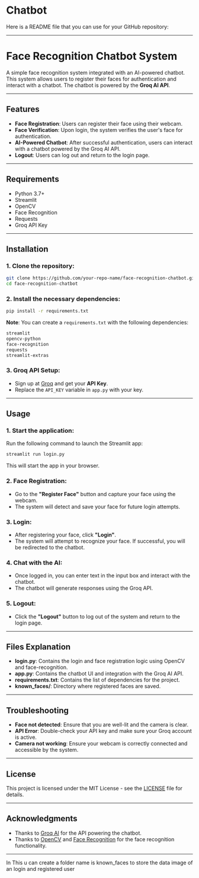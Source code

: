 # Chatbot 


Here is a README file that you can use for your GitHub repository:

---

# Face Recognition Chatbot System

A simple face recognition system integrated with an AI-powered chatbot. This system allows users to register their faces for authentication and interact with a chatbot. The chatbot is powered by the **Groq AI API**.

---

## Features

- **Face Registration**: Users can register their face using their webcam.
- **Face Verification**: Upon login, the system verifies the user's face for authentication.
- **AI-Powered Chatbot**: After successful authentication, users can interact with a chatbot powered by the Groq AI API.
- **Logout**: Users can log out and return to the login page.

---

## Requirements

- Python 3.7+
- Streamlit
- OpenCV
- Face Recognition
- Requests
- Groq API Key

---

## Installation

### 1. Clone the repository:

```bash
git clone https://github.com/your-repo-name/face-recognition-chatbot.git
cd face-recognition-chatbot
```

### 2. Install the necessary dependencies:

```bash
pip install -r requirements.txt
```

**Note**: You can create a `requirements.txt` with the following dependencies:

```txt
streamlit
opencv-python
face-recognition
requests
streamlit-extras
```

### 3. Groq API Setup:

- Sign up at [Groq](https://groq.com) and get your **API Key**.
- Replace the `API_KEY` variable in `app.py` with your key.

---

## Usage

### 1. Start the application:

Run the following command to launch the Streamlit app:

```bash
streamlit run login.py
```

This will start the app in your browser.

### 2. Face Registration:

- Go to the **"Register Face"** button and capture your face using the webcam.
- The system will detect and save your face for future login attempts.

### 3. Login:

- After registering your face, click **"Login"**.
- The system will attempt to recognize your face. If successful, you will be redirected to the chatbot.

### 4. Chat with the AI:

- Once logged in, you can enter text in the input box and interact with the chatbot.
- The chatbot will generate responses using the Groq API.

### 5. Logout:

- Click the **"Logout"** button to log out of the system and return to the login page.

---

## Files Explanation

- **login.py**: Contains the login and face registration logic using OpenCV and face-recognition.
- **app.py**: Contains the chatbot UI and integration with the Groq AI API.
- **requirements.txt**: Contains the list of dependencies for the project.
- **known_faces/**: Directory where registered faces are saved.

---



## Troubleshooting

- **Face not detected**: Ensure that you are well-lit and the camera is clear.
- **API Error**: Double-check your API key and make sure your Groq account is active.
- **Camera not working**: Ensure your webcam is correctly connected and accessible by the system.

---

## License

This project is licensed under the MIT License - see the [LICENSE](LICENSE) file for details.

---

## Acknowledgments

- Thanks to [Groq AI](https://groq.com) for the API powering the chatbot.
- Thanks to [OpenCV](https://opencv.org) and [Face Recognition](https://github.com/ageitgey/face-recognition) for the face recognition functionality.

--- 


In This u can create a folder name is known_faces to store the data image of an login and registered user 

